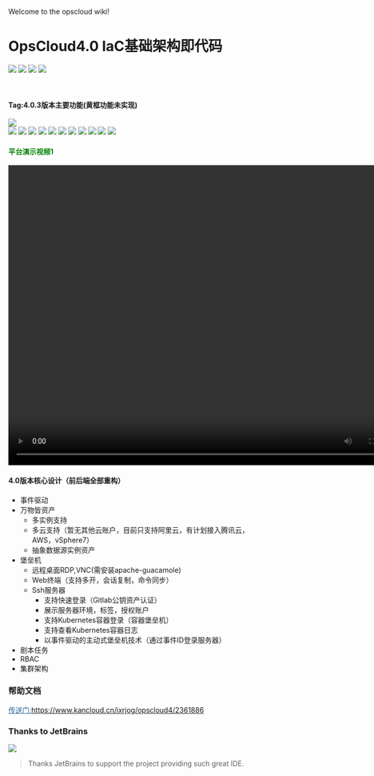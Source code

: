 Welcome to the opscloud wiki!

# OpsCloud4.0 IaC基础架构即代码
<img src="https://img.shields.io/badge/version-4.0.0-brightgreen.svg"></img>
<img src="https://img.shields.io/badge/java-8-brightgreen.svg"></img> 
<img src="https://img.shields.io/badge/springboot-2.3.10.RELEASE-brightgreen.svg"></img> 
<img src="https://img.shields.io/badge/mysql-8-brightgreen.svg"></img> 

<br>

#### Tag:4.0.3版本主要功能(黄框功能未实现)

<img src="https://opscloud-res.oss-cn-hangzhou.aliyuncs.com/opscloud4/github/opscloud4.png"></img>
<br>
<img src="https://opscloud-res.oss-cn-hangzhou.aliyuncs.com/opscloud4/github/oc4-1.png"></img>
<img src="https://opscloud-res.oss-cn-hangzhou.aliyuncs.com/opscloud4/github/oc4-2.png"></img>
<img src="https://opscloud-res.oss-cn-hangzhou.aliyuncs.com/opscloud4/github/oc4-3.png"></img>
<img src="https://opscloud-res.oss-cn-hangzhou.aliyuncs.com/opscloud4/github/oc4-4.png"></img>
<img src="https://opscloud-res.oss-cn-hangzhou.aliyuncs.com/opscloud4/github/oc4-5.png"></img>
<img src="https://opscloud-res.oss-cn-hangzhou.aliyuncs.com/opscloud4/github/oc4-6.png"></img>
<img src="https://opscloud-res.oss-cn-hangzhou.aliyuncs.com/opscloud4/github/oc4-7.png"></img>
<img src="https://opscloud-res.oss-cn-hangzhou.aliyuncs.com/opscloud4/github/oc4-8.png"></img>
<img src="https://opscloud-res.oss-cn-hangzhou.aliyuncs.com/opscloud4/github/oc4-9.png"></img>
<img src="https://opscloud-res.oss-cn-hangzhou.aliyuncs.com/opscloud4/github/oc4-10.png"></img>
<img src="https://opscloud-res.oss-cn-hangzhou.aliyuncs.com/opscloud4/github/oc4-11.png"></img>

#### <span style="color:green">平台演示视频1</span>
<video src="https://opscloud-res.oss-cn-hangzhou.aliyuncs.com/opscloud4/video/opscloud4-1.mov" width="800px" height="600px" controls="controls"></video>

#### 4.0版本核心设计（前后端全部重构）
+ 事件驱动
+ 万物皆资产
  + 多实例支持
  + 多云支持（暂无其他云账户，目前只支持阿里云，有计划接入腾讯云，AWS，vSphere7）
  + 抽象数据源实例资产
+ 堡垒机
  + 远程桌面RDP,VNC(需安装apache-guacamole)
  + Web终端（支持多开，会话复制，命令同步）
  + Ssh服务器
    + 支持快速登录（Gitlab公钥资产认证）
    + 展示服务器环境，标签，授权账户
    + 支持Kubernetes容器登录（容器堡垒机）
    + 支持查看Kubernetes容器日志
    + 以事件驱动的主动式堡垒机技术（通过事件ID登录服务器）
+ 剧本任务
+ RBAC
+ 集群架构

### 帮助文档

<a style="color:#2b669a" href="https://www.kancloud.cn/ixrjog/opscloud4/2361886" target="_blank">传送门:https://www.kancloud.cn/ixrjog/opscloud4/2361886</a>


### Thanks to JetBrains
<a href="https://www.jetbrains.com" target="_blank">
  <img src="https://opscloud-res.oss-cn-hangzhou.aliyuncs.com/opscloud4/jetbrains-logos/jetbrains-variant-2.svg"></img>
</a>

> Thanks JetBrains to support the project providing such great IDE.